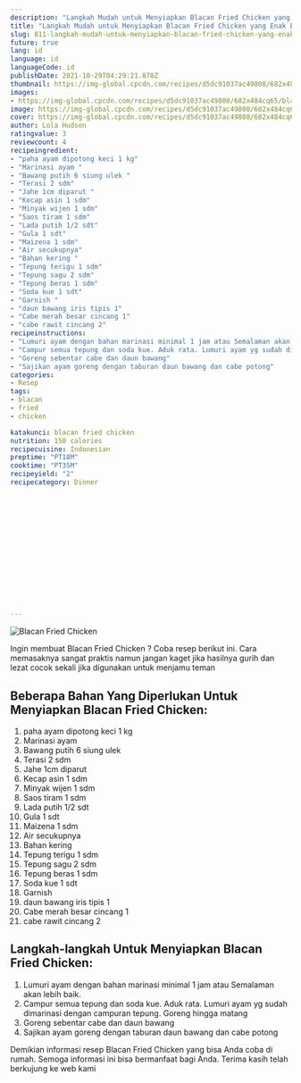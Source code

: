 ```yaml
---
description: "Langkah Mudah untuk Menyiapkan Blacan Fried Chicken yang Enak Banget"
title: "Langkah Mudah untuk Menyiapkan Blacan Fried Chicken yang Enak Banget"
slug: 811-langkah-mudah-untuk-menyiapkan-blacan-fried-chicken-yang-enak-banget
future: true
lang: id
language: id
languageCode: id
publishDate: 2021-10-29T04:29:21.878Z 
thumbnail: https://img-global.cpcdn.com/recipes/d5dc91037ac49808/682x484cq65/blacan-fried-chicken-foto-resep-utama.webp
images:
- https://img-global.cpcdn.com/recipes/d5dc91037ac49808/682x484cq65/blacan-fried-chicken-foto-resep-utama.webp
image: https://img-global.cpcdn.com/recipes/d5dc91037ac49808/682x484cq65/blacan-fried-chicken-foto-resep-utama.webp
cover: https://img-global.cpcdn.com/recipes/d5dc91037ac49808/682x484cq65/blacan-fried-chicken-foto-resep-utama.webp
author: Lola Hudson
ratingvalue: 3
reviewcount: 4
recipeingredient:
- "paha ayam dipotong keci 1 kg"
- "Marinasi ayam "
- "Bawang putih 6 siung ulek "
- "Terasi 2 sdm"
- "Jahe 1cm diparut "
- "Kecap asin 1 sdm"
- "Minyak wijen 1 sdm"
- "Saos tiram 1 sdm"
- "Lada putih 1/2 sdt"
- "Gula 1 sdt"
- "Maizena 1 sdm"
- "Air secukupnya"
- "Bahan kering "
- "Tepung terigu 1 sdm"
- "Tepung sagu 2 sdm"
- "Tepung beras 1 sdm"
- "Soda kue 1 sdt"
- "Garnish "
- "daun bawang iris tipis 1"
- "Cabe merah besar cincang 1"
- "cabe rawit cincang 2"
recipeinstructions:
- "Lumuri ayam dengan bahan marinasi minimal 1 jam atau Semalaman akan lebih baik."
- "Campur semua tepung dan soda kue. Aduk rata. Lumuri ayam yg sudah dimarinasi dengan campuran tepung. Goreng hingga matang"
- "Goreng sebentar cabe dan daun bawang"
- "Sajikan ayam goreng dengan taburan daun bawang dan cabe potong"
categories:
- Resep
tags:
- blacan
- fried
- chicken

katakunci: blacan fried chicken 
nutrition: 150 calories
recipecuisine: Indonesian
preptime: "PT18M"
cooktime: "PT35M"
recipeyield: "2"
recipecategory: Dinner


     
    
    
    
    
    
    
    
    
    
    
      
    
---
```



![Blacan Fried Chicken](https://img-global.cpcdn.com/recipes/d5dc91037ac49808/682x484cq65/blacan-fried-chicken-foto-resep-utama.webp)

Ingin membuat Blacan Fried Chicken ? Coba resep berikut ini. Cara memasaknya sangat praktis namun jangan kaget jika hasilnya gurih dan lezat cocok sekali jika digunakan untuk menjamu teman

<!--inarticleads1-->

## Beberapa Bahan Yang Diperlukan Untuk Menyiapkan Blacan Fried Chicken:

1. paha ayam dipotong keci 1 kg
1. Marinasi ayam 
1. Bawang putih 6 siung ulek 
1. Terasi 2 sdm
1. Jahe 1cm diparut 
1. Kecap asin 1 sdm
1. Minyak wijen 1 sdm
1. Saos tiram 1 sdm
1. Lada putih 1/2 sdt
1. Gula 1 sdt
1. Maizena 1 sdm
1. Air secukupnya
1. Bahan kering 
1. Tepung terigu 1 sdm
1. Tepung sagu 2 sdm
1. Tepung beras 1 sdm
1. Soda kue 1 sdt
1. Garnish 
1. daun bawang iris tipis 1
1. Cabe merah besar cincang 1
1. cabe rawit cincang 2



<!--inarticleads2-->

## Langkah-langkah Untuk Menyiapkan Blacan Fried Chicken:

1. Lumuri ayam dengan bahan marinasi minimal 1 jam atau Semalaman akan lebih baik.
1. Campur semua tepung dan soda kue. Aduk rata. Lumuri ayam yg sudah dimarinasi dengan campuran tepung. Goreng hingga matang
1. Goreng sebentar cabe dan daun bawang
1. Sajikan ayam goreng dengan taburan daun bawang dan cabe potong




Demikian informasi  resep Blacan Fried Chicken   yang bisa Anda coba di rumah. Semoga informasi ini bisa bermanfaat bagi Anda. Terima kasih telah berkujung ke web kami
